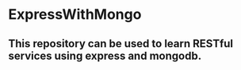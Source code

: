 # ExpressWithMongo
## This repository can be used to learn RESTful services using express and mongodb.
